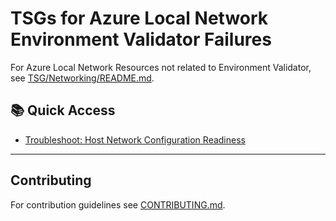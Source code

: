 # TSGs for Azure Local Network Environment Validator Failures

For Azure Local Network Resources not related to Environment Validator, see [TSG/Networking/README.md](../../Networking/README.md).

## 📚 Quick Access

- [Troubleshoot: Host Network Configuration Readiness](Troubleshooting-Network-Test-HostNetworkConfigurationReadiness.md)

---

## Contributing

For contribution guidelines see [CONTRIBUTING.md](CONTRIBUTING.md).